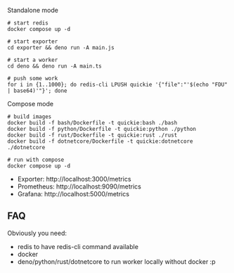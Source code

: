 Standalone mode

```shell
# start redis
docker compose up -d

# start exporter
cd exporter && deno run -A main.js

# start a worker
cd deno && deno run -A main.ts

# push some work
for i in {1..1000}; do redis-cli LPUSH quickie '{"file":"'$(echo "FDU" | base64)'"}'; done
```

Compose mode

```shell
# build images
docker build -f bash/Dockerfile -t quickie:bash ./bash
docker build -f python/Dockerfile -t quickie:python ./python
docker build -f rust/Dockerfile -t quickie:rust ./rust
docker build -f dotnetcore/Dockerfile -t quickie:dotnetcore ./dotnetcore

# run with compose
docker compose up -d
```

* Exporter: http://localhost:3000/metrics
* Prometheus: http://localhost:9090/metrics
* Grafana: http://localhost:5000/metrics

## FAQ

Obviously you need:
* redis to have redis-cli command available
* docker
* deno/python/rust/dotnetcore to run worker locally without docker :p 